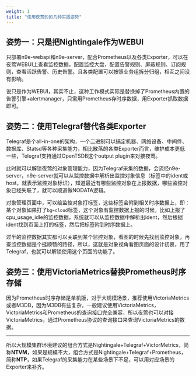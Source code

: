 ```yaml
---
weight: 1
title: "使用夜莺的的几种实践姿势"
---
```


## 姿势一：只是把Nightingale作为WEBUI

只部署n9e-webapi和n9e-server，配合Prometheus以及各类Exporter，可以在夜莺WEBUI上查看监控数据，配置监控大盘，配置告警规则、屏蔽规则、订阅规则，查看活跃告警、历史告警。且各类配置可以按照业务组拆分归组，相互之间没有影响。

说只是作为WEBUI，其实不止，这种工作模式实际是替换掉了Prometheus内置的告警引擎+alertmanager，只需用Prometheus存时序数据，用Exporter抓取数据即可。

## 姿势二：使用Telegraf替代各类Exporter

Telegraf是个all-in-one的架构，一个二进制可以搞定机器、网络设备、中间件、数据库、Statsd等各种采集能力，相比散落的各类Exporter而言，维护成本更低一些，Telegraf支持通过OpenTSDB这个output plugin来对接夜莺。

此时就可以解锁夜莺的对象管理能力，因为Telegraf采集的数据，会流经n9e-server，n9e-server就可以从监控数据中解析出监控对象信息（标签中的ident或host，就表示监控对象标识），知道最近有哪些监控对象在上报数据，哪些监控对象已经失联了，就可以顺道做NODATA逻辑。

对象管理页面中，可以给监控对象打标签，这些标签会附到相关时序数据上，即：某个对象如果打了`bg=cloud`标签，这个对象有监控数据上报的时候，比如上报了cpu_usage_idle的监控数据，系统就可以从监控数据中解析出ident，然后根据ident找到页面上打的标签，然后把标签附到时序数据上。

过半的监控数据其实都可以关联到某个监控对象，看图的时候先找到监控对象，再查监控数据是个挺顺畅的路径，所以，这就是对象视角看图页面的设计初衷，用了Telegraf，也就可以解锁使用这个页面的功能了。

## 姿势三：使用VictoriaMetrics替换Prometheus时序存储

因为Prometheus时序存储是单机版，对于大规模场景，推荐使用VictoriaMetrics或者M3DB，因为M3DB有些复杂，一般建议使用VictoriaMetrics，VictoriaMetrics和Prometheus的查询接口完全兼容，所以夜莺也可以对接VictoriaMetrics，通过Prometheus协议的查询接口来查询VictoriaMetrics的数据。

---

所以大规模集群环境建议的组合方式是Nightingale+Telegraf+VictorMetrics，简称**NTVM**，如果是规模不大，组合方式是Nightingale+Telegraf+Prometheus，简称**NTP**，如果Telegraf的采集能力在某些场景下不足，可以用对应场景的Exporter来补齐。